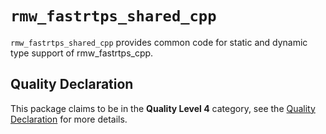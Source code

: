 # `rmw_fastrtps_shared_cpp`

`rmw_fastrtps_shared_cpp` provides common code for static and dynamic type support of rmw_fastrtps_cpp.

## Quality Declaration

This package claims to be in the **Quality Level 4** category, see the [Quality Declaration](QUALITY_DECLARATION.md) for more details.
